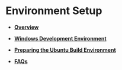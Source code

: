 # Environment Setup<a name="EN-US_TOPIC_0000001157501675"></a>

-   **[Overview](overview-9.md)**  

-   **[Windows Development Environment](windows-development-environment-10.md)**  

-   **[Preparing the Ubuntu Build Environment](preparing-the-ubuntu-build-environment.md)**  

-   **[FAQs](faqs-11.md)**  


